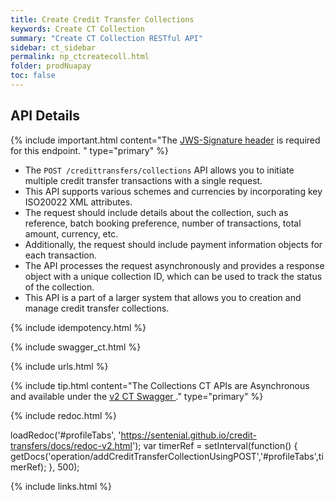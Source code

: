 ```yaml
---
title: Create Credit Transfer Collections
keywords: Create CT Collection
summary: "Create CT Collection RESTful API"
sidebar: ct_sidebar
permalink: np_ctcreatecoll.html
folder: prodNuapay
toc: false
---
```


## API Details

{% include important.html content="The [JWS-Signature header](np_secjws.html) is required for this endpoint. " type="primary" %}

* The `POST /credittransfers/collections` API allows you to initiate multiple credit transfer transactions with a single request.
* This API supports various schemes and currencies by incorporating key ISO20022 XML attributes.
* The request should include details about the collection, such as reference, batch booking preference, number of transactions, total amount, currency, etc.
* Additionally, the request should include payment information objects for each transaction.
* The API processes the request asynchronously and provides a response object with a unique collection ID, which can be used to track the status of the collection.
* This API is a part of a larger system that allows you to creation and manage credit transfer collections.


{% include idempotency.html %}

{% include swagger_ct.html %}

{% include urls.html %}

{% include tip.html content="The Collections CT APIs are Asynchronous and available under the <a href='https://sentenial.github.io/credit-transfers/docs/redoc-v2.html#tag/Credit-Transfers-Collections' target ='_new'> v2 CT Swagger </a>." type="primary"  %}

<ul id="profileTabs" class="nav nav-tabs">


</ul>

{% include redoc.html %}

loadRedoc('#profileTabs', 'https://sentenial.github.io/credit-transfers/docs/redoc-v2.html');
var timerRef = setInterval(function() { getDocs('operation/addCreditTransferCollectionUsingPOST','#profileTabs',timerRef); }, 500);


</script>
<div id="mydiv"></div>


</div>
</div>


{% include links.html %}
